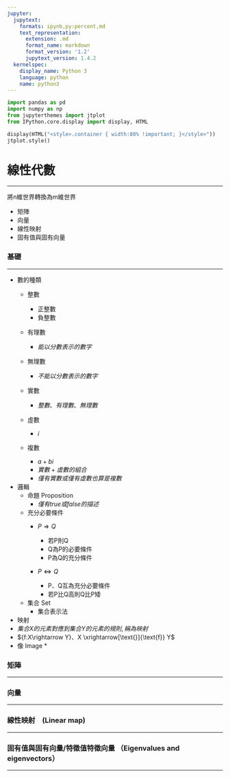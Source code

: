 ```yaml
---
jupyter:
  jupytext:
    formats: ipynb,py:percent,md
    text_representation:
      extension: .md
      format_name: markdown
      format_version: '1.2'
      jupytext_version: 1.4.2
  kernelspec:
    display_name: Python 3
    language: python
    name: python3
---
```


```python
import pandas as pd
import numpy as np
from jupyterthemes import jtplot
from IPython.core.display import display, HTML

display(HTML("<style>.container { width:80% !important; }</style>"))
jtplot.style()
```

# 線性代數
---
將n維世界轉換為m維世界
* 矩陣
* 向量
* 線性映射
* 固有值與固有向量


### 基礎
---
* 數的種類
  * 整數
    * 正整數
    * 負整數
  * 有理數
    * ${能以分數表示的數字}$
  * 無理數
    * ${不能以分數表示的數字}$
  * 實數  
    * ${整數、有理數、無理數}$  
  
  * 虛數
    * ${i}$
  * 複數
    * ${a + bi}$
    * ${實數+虛數的組合}$
    * ${僅有實數或僅有虛數也算是複數}$
* 邏輯
  * 命題 Proposition
     * ${僅有true 或 false 的描述}$
  * 充分必要條件
     * ${P\Rightarrow Q}$  
       * 若P則Q
       * Q為P的必要條件
       * P為Q的充分條件
     
     * ${P \Leftrightarrow Q}$
       * P、Q互為充分必要條件  
       * 若P比Q高則Q比P矮  
  * 集合 Set
    * 集合表示法
* 映射 
 * ${集合X的元素對應到集合Y的元素的規則, 稱為映射}$
 * ${f:X\rightarrow Y}、X \xrightarrow[\text{}]{\text{f}} Y$
 * 像 Image
   * 




### 矩陣
---



### 向量
---


### 線性映射　(Linear map)
---


### 固有值與固有向量/特徵值特徵向量 （Eigenvalues and eigenvectors）
---




